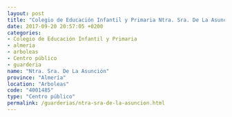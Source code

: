 ```yaml
---
layout: post
title: "Colegio de Educación Infantil y Primaria Ntra. Sra. De La Asunción"
date: 2017-09-20 20:57:05 +0200
categories:
- Colegio de Educación Infantil y Primaria
- almeria
- arboleas
- Centro público
- guarderia
name: "Ntra. Sra. De La Asunción"
province: "Almería"
location: "Arboleas"
code: "4001485"
type: "Centro público"
permalink: /guarderias/ntra-sra-de-la-asuncion.html
---
```

